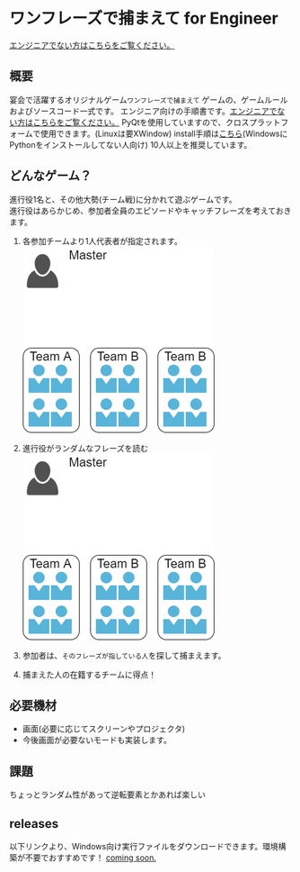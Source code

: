 # ワンフレーズで捕まえて for Engineer

[エンジニアでない方はこちらをご覧ください。](README.md)

## 概要

宴会で活躍するオリジナルゲーム`ワンフレーズで捕まえて` ゲームの、ゲームルールおよびソースコード一式です。
エンジニア向けの手順書です。[エンジニアでない方はこちらをご覧ください。](README.md)
PyQtを使用していますので、クロスプラットフォームで使用できます。(Linuxは要XWindow)
install手順は[こちら](installation.md)(WindowsにPythonをインストールしてない人向け)
10人以上を推奨しています。

## どんなゲーム？

進行役1名と、その他大勢(チーム戦)に分かれて遊ぶゲームです。  
進行役はあらかじめ、参加者全員のエピソードやキャッチフレーズを考えておきます。  
1. 各参加チームより1人代表者が指定されます。  
![rye0](imgs/rye0.png)
1. 進行役がランダムなフレーズを読む  
![rye0](imgs/rye0.png)

1. 参加者は、`そのフレーズが指している人`を探して捕まえます。

1. 捕まえた人の在籍するチームに得点！

## 必要機材

* 画面(必要に応じてスクリーンやプロジェクタ)
* 今後画面が必要ないモードも実装します。

## 課題

ちょっとランダム性があって逆転要素とかあれば楽しい

## releases

以下リンクより、Windows向け実行ファイルをダウンロードできます。環境構築が不要でおすすめです！
[coming soon.](https://google.com)

